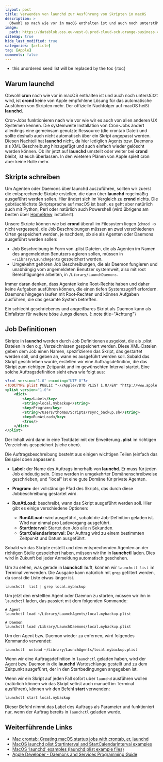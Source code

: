 ```yaml
---
layout: post
title: Verwenden von launchd zur Ausführung von Skripten in macOS
description: >
  Obwohl es nach wie vor in macOS enthalten ist und auch noch unterstützt wird, ist crond keine von Apple empfohlene Lösung mehr.
image: 
  path: https://datablob.oss.eu-west-0.prod-cloud-ocb.orange-business.com/images/2023-09-17-launchd-on-macos.jpg
sitemap: true
hide_last_modified: true
categories: [article]
tag: [Apple]
comments: false
---
```


* this unordered seed list will be replaced by the toc
{:toc}

## Warum launchd

Obwohl **cron** nach wie vor in macOS enthalten ist und auch noch unterstützt wird, ist **crond** keine von Apple empfohlene Lösung für das automatische Ausführen von Skripten mehr. Der offizielle Nachfolger auf macOS heißt **launchd**.

Cron-Jobs funktionieren nach wie vor wie wir es auch von allen anderen UX Systemen kennen. Die systemweite Installation von Cron-Jobs ändert allerdings eine gemeinsam genutzte Ressource (die crontab Datei) und sollte deshalb auch nicht automatisch über ein Skript angepasst werden. Diesen Nachteil hat **launchd** nicht, da hier lediglich Agents bzw. Daemons als XML Beschreibung hinzugefügt und auch einfach wieder gelöscht werden können. Ob ihr jetzt auf **launchd** umstellt oder weiter bei **crond** bleibt, ist euch überlassen. In den wieteren Plänen von Apple spielt cron aber keine Rolle mehr.

## Skripte schreiben

Um Agenten oder Daemons über launchd auszuführen, sollten wir zuerst die entsprechende Skripte erstellen, die dann über **launchd** regelmäßig ausgeführt werden sollen. Hier ändert sich im Vergleich zu **crond** nichts. Die gebräuchlichste Skriptsprache auf macOS ist bash, es geht aber natürlich auch mit Python, Perl oder natürlich auch Powershell (wird übrigens am besten über [HomeBrew][1] installiert).

Unsere Skripte können wie bei **crond** überall im Filesystem liegen (`chmod +x` nicht vergessen), die Job Beschreibungen müssen an zwei verschiedenen Orten gespeichert werden, je nachdem, ob sie als Agenten oder Daemons ausgeführt werden sollen:

* Job Beschreibung in Form von .plist Dateien, die als Agenten im Namen des angemeldeten Benutzers agieren sollen, müssen in `~/Library/LaunchAgents` gespeichert werden.
* Umgekehrt gehören Job Beschreibungen, die als Daemon fungieren und unabhängig vom angemeldeten Benutzer systemweit, also mit root Berechtigungen arbeiten, in `/Library/LaunchDaemons`.

Immer daran denken, dass Agenten keine Root-Rechte haben und daher keine Aufgaben ausführen können, die einen tiefen Systemzugriff erfordern. Daemons hingegen laufen mit Root-Rechten und können Aufgaben ausführen, die das gesamte System betreffen.

Ein schlecht geschriebenes und angreifbares Skript als Daemon kann als Einfallstor für weitere böse Jungs dienen.
{:.note title="Achtung"}

## Job Definitionen

Skripte in **launchd** werden durch Job Definitionen ausgelöst, die als .plist Dateien in den o.g. Verzeichnissen gespeichert werden. Diese XML-Dateien geben dem Job einen Namen, spezifizieren das Skript, das gestartet werden soll, und geben an, wann es ausgeführt werden soll. Sobald das Skript geschrieben wurde, erstellen wir eine Auftragsdefinition, die das Skript zum richtigen Zeitpunkt und im gewünschten Interval startet. Eine solche Auftragsdefinition sieht etwa wie folgt aus:

~~~xml
<?xml version="1.0" encoding="UTF-8"?>
<!DOCTYPE plist PUBLIC "-//Apple//DTD PLIST 1.0//EN" "http://www.apple.com/DTDs/PropertyList-1.0.dtd">
<plist version="1.0">
    <dict>
        <key>Label</key>
        <string>local.mybackup</string>
        <key>Program</key>
        <string>/Users/thomas/Scripts/rsync_backup.sh</string>
        <key>RunAtLoad</key>
        <true/>
    </dict>
</plist>
~~~~

Der Inhalt wird dann in eine Textdatei mit der Erweiterung **.plist** im richtigen Verzeichnis gespeichert (siehe oben).

Die Auftragsbeschreibung besteht aus einigen wichtigen Teilen (einfach das Beispiel oben anpassen):

* **Label:** der Name des Auftrags innerhalb von **launchd**. Er muss für jeden Job eindeutig sein. Diese werden in umgekehrter Domänenschreibweise geschrieben, und "local" ist eine gute Domäne für private Agenten.

* **Program:** der vollständige Pfad des Skripts, das durch diese Jobbeschreibung gestartet wird.

* **RunAtLoad:** beschreibt, wann das Skript ausgeführt werden soll. Hier gibt es einige verschiedene Optionen:

	* **RunAtLoad:** wird ausgeführt, sobald die Job-Definition geladen ist. Wird nur einmal pro Ladevorgang ausgeführt.
	* **StartInterval:** Startet den Job alle n Sekunden.
	* **StartCalendarInterval:** Der Auftrag wird zu einem bestimmten Zeitpunkt und Datum ausgeführt.

Sobald wir das Skripte erstellt und den entsprechenden Agenten an der richtigen Stelle gespeichert haben, müssen wir ihn in **launchctl** laden. Dies wird in Zukunft bei jeder Anmeldung automatisch geschehen.

Um zu sehen, was gerade in **launchctl** läuft, können wir `launchctl list` im Terminal verwenden. Die Ausgabe kann natürlich mit `grep` gefiltert werden, da sonst die Liste etwas länger ist.

~~~~console
launchctl  list | grep local.mybackup
~~~~

Um jetzt den erstellten Agent oder Daemon zu starten, müssen wir ihn in `launchctl` laden, das passiert mit dem folgenden Kommando:

~~~~console
# Agent
launchctl load ~/Library/LaunchAgents/local.mybackup.plist

# Daemon
launchctl load /Library/LaunchDaemons/local.mybackup.plist
~~~~

Um den Agent bzw. Daemon wieder zu enfernen, wird folgendes Kommando verwendet:

~~~~console
launchctl  unload ~/Library/LaunchAgents/local.mybackup.plist
~~~~

Wenn wir eine Auftragsdefinition in `launchctl` geladen haben, wird der Agent bzw. Daemon in die **launchd** Warteschlange gestellt und zu dem Zeitpunkt ausgeführt, der in den Startbedingungen angegeben ist. 

Wenn wir ein Skript auf jeden Fall sofort uber `launchd` ausführen wollen (natürlich können wir das Skript selbst auch manuell im Terminal ausführen), können wir den Befehl **start** verwenden:

~~~~console
launchctl start local.mybackup
~~~~

Dieser Befehl nimmt das Label des Auftrags als Parameter und funktioniert nur, wenn der Auftrag bereits in `launchctl` geladen wurde.

## Weiterführende Links
* [Mac crontab: Creating macOS startup jobs with crontab, er, launchd][2]
* [MacOS launchd plist StartInterval and StartCalendarInterval examples][3]
* [MacOS ‘launchd’ examples (launchd plist example files)][4]
* [Apple Developer - Daemons and Services Programming Guide][5]

[1]: https://brew.sh/
[2]: https://alvinalexander.com/mac-os-x/mac-osx-startup-crontab-launchd-jobs/
[3]: https://alvinalexander.com/mac-os-x/launchd-plist-examples-startinterval-startcalendarinterval/ 
[4]: https://alvinalexander.com/mac-os-x/launchd-examples-launchd-plist-file-examples-mac/
[5]: https://developer.apple.com/library/archive/documentation/MacOSX/Conceptual/BPSystemStartup/Chapters/ScheduledJobs.html#//apple_ref/doc/uid/10000172i-CH1-SW2

